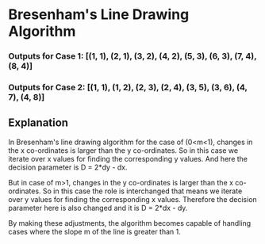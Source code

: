 # Bresenham's Line Drawing Algorithm
### Outputs for Case 1: [(1, 1), (2, 1), (3, 2), (4, 2), (5, 3), (6, 3), (7, 4), (8, 4)]
### Outputs for Case 2: [(1, 1), (1, 2), (2, 3), (2, 4), (3, 5), (3, 6), (4, 7), (4, 8)]

## Explanation

In Bresenham's line drawing algorithm for the case of (0<m<1), changes in the x co-ordinates is larger than the y co-ordinates. So in this case we iterate over x values for finding the corresponding y values. And here the decision parameter is D = 2*dy - dx. 

But in case of m>1, changes in the y co-ordinates is larger than the x co-ordinates. So in this case the role is interchanged that means we iterate over y values for finding the corresponding x values. Therefore the decision parameter here is also changed and it is D = 2*dx - dy.

By making these adjustments, the algorithm becomes capable of handling cases where the slope m of the line is greater than 1.